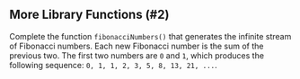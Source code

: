## More Library Functions (#2)

Complete the function `fibonacciNumbers()` that generates the infinite stream
of Fibonacci numbers.
Each new Fibonacci number is the sum of the previous two.
The first two numbers are `0` and `1`, which produces the following sequence:
`0, 1, 1, 2, 3, 5, 8, 13, 21, ...`.